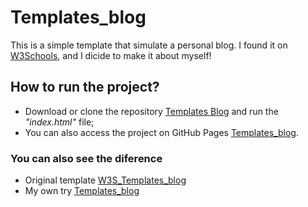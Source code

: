 # Templates_blog

This is a simple template that simulate a personal blog. I found it on [W3Schools](https://www.w3schools.com/), and I dicide to make it about myself!

## How to run the project?

* Download or clone the repository [Templates Blog](https://github.com/FanioPanga-23/Templates_blog/) and run the *"index.html"*  file;
* You can also access the project on GitHub Pages [Templates_blog](https://faniopanga-23.github.io/Templates_blog/).

### You can also see the diference

* Original template [W3S_Templates_blog](https://www.w3schools.com/w3css/tryw3css_templates_blog.htm)
* My own try [Templates_blog](https://faniopanga-23.github.io/Templates_blog/)
